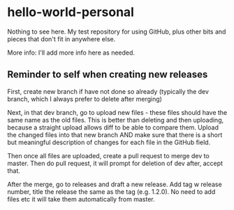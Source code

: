 # hello-world-personal
Nothing to see here. My test repository for using GitHub, plus other bits and pieces that don't fit in anywhere else.

More info: I'll add more info here as needed.

## Reminder to self when creating new releases
First, create new branch if have not done so already (typically the dev branch, which I always prefer to delete after merging)

Next, in that dev branch, go to upload new files - these files should have the same name as the old files. This is better than deleting and then uploading, because a straight upload allows diff to be able to compare them. Upload the changed files into that new branch AND make sure that there is a short but meaningful description of changes for each file in the GitHub field.

Then once all files are uploaded, create a pull request to merge dev to master. Then do pull request, it will prompt for deletion of dev after, accept that.

After the merge, go to releases and draft a new release. Add tag w release number, title the release the same as the tag (e.g. 1.2.0). No need to add files etc it will take them automatically from master.
